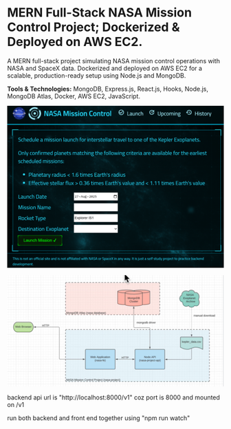 # MERN Full-Stack NASA Mission Control Project; Dockerized & Deployed on AWS EC2.

A MERN full-stack project simulating NASA mission control operations with NASA and SpaceX data. Dockerized and deployed on AWS EC2 for a scalable, production-ready setup using Node.js and MongoDB.

**Tools & Technologies:** MongoDB, Express.js, React.js, Hooks, Node.js, MongoDB Atlas, Docker, AWS EC2, JavaScript.



![site snaps](image.png)

![architecture diagram](image-1.png)

backend api url is "http://localhost:8000/v1"
coz port is 8000 and mounted on /v1

run both backend and front end together using "npm run watch"
